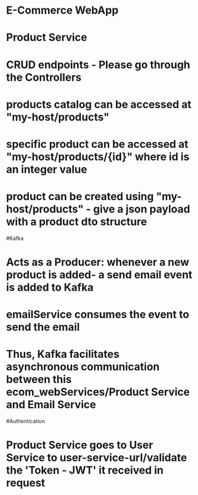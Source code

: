 ﻿# E-Commerce WebApp

# Product Service
# CRUD endpoints - Please go through the Controllers
# products catalog can be accessed at "my-host/products"
# specific product can be accessed at "my-host/products/{id}" where id is an integer value
# product can be created using "my-host/products" - give a json payload with a product dto structure

#Kafka
# Acts as a Producer: whenever a new product is added- a send email event is added to Kafka
# emailService consumes the event to send the email
# Thus, Kafka facilitates asynchronous communication between this ecom_webServices/Product Service and Email Service

#Authentication
# Product Service goes to User Service to user-service-url/validate the 'Token - JWT' it received in request


